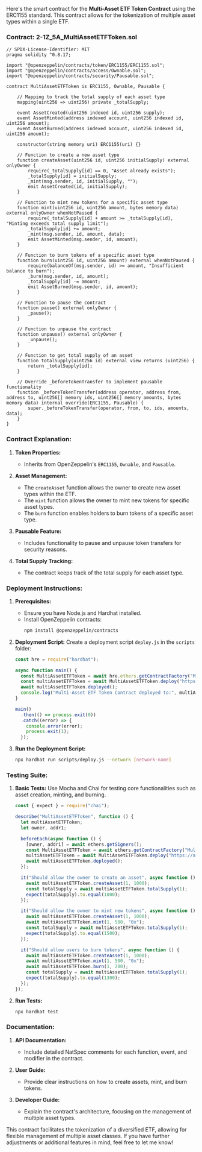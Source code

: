 Here's the smart contract for the **Multi-Asset ETF Token Contract** using the ERC1155 standard. This contract allows for the tokenization of multiple asset types within a single ETF.

### Contract: 2-1Z_5A_MultiAssetETFToken.sol

```solidity
// SPDX-License-Identifier: MIT
pragma solidity ^0.8.17;

import "@openzeppelin/contracts/token/ERC1155/ERC1155.sol";
import "@openzeppelin/contracts/access/Ownable.sol";
import "@openzeppelin/contracts/security/Pausable.sol";

contract MultiAssetETFToken is ERC1155, Ownable, Pausable {
    
    // Mapping to track the total supply of each asset type
    mapping(uint256 => uint256) private _totalSupply;

    event AssetCreated(uint256 indexed id, uint256 supply);
    event AssetMinted(address indexed account, uint256 indexed id, uint256 amount);
    event AssetBurned(address indexed account, uint256 indexed id, uint256 amount);
    
    constructor(string memory uri) ERC1155(uri) {}

    // Function to create a new asset type
    function createAsset(uint256 id, uint256 initialSupply) external onlyOwner {
        require(_totalSupply[id] == 0, "Asset already exists");
        _totalSupply[id] = initialSupply;
        _mint(msg.sender, id, initialSupply, "");
        emit AssetCreated(id, initialSupply);
    }

    // Function to mint new tokens for a specific asset type
    function mint(uint256 id, uint256 amount, bytes memory data) external onlyOwner whenNotPaused {
        require(_totalSupply[id] + amount >= _totalSupply[id], "Minting exceeds total supply limit");
        _totalSupply[id] += amount;
        _mint(msg.sender, id, amount, data);
        emit AssetMinted(msg.sender, id, amount);
    }

    // Function to burn tokens of a specific asset type
    function burn(uint256 id, uint256 amount) external whenNotPaused {
        require(balanceOf(msg.sender, id) >= amount, "Insufficient balance to burn");
        _burn(msg.sender, id, amount);
        _totalSupply[id] -= amount;
        emit AssetBurned(msg.sender, id, amount);
    }

    // Function to pause the contract
    function pause() external onlyOwner {
        _pause();
    }

    // Function to unpause the contract
    function unpause() external onlyOwner {
        _unpause();
    }

    // Function to get total supply of an asset
    function totalSupply(uint256 id) external view returns (uint256) {
        return _totalSupply[id];
    }

    // Override _beforeTokenTransfer to implement pausable functionality
    function _beforeTokenTransfer(address operator, address from, address to, uint256[] memory ids, uint256[] memory amounts, bytes memory data) internal override(ERC1155, Pausable) {
        super._beforeTokenTransfer(operator, from, to, ids, amounts, data);
    }
}
```

### Contract Explanation:

1. **Token Properties:**
   - Inherits from OpenZeppelin's `ERC1155`, `Ownable`, and `Pausable`.

2. **Asset Management:**
   - The `createAsset` function allows the owner to create new asset types within the ETF.
   - The `mint` function allows the owner to mint new tokens for specific asset types.
   - The `burn` function enables holders to burn tokens of a specific asset type.

3. **Pausable Feature:**
   - Includes functionality to pause and unpause token transfers for security reasons.

4. **Total Supply Tracking:**
   - The contract keeps track of the total supply for each asset type.

### Deployment Instructions:

1. **Prerequisites:**
   - Ensure you have Node.js and Hardhat installed.
   - Install OpenZeppelin contracts:
     ```bash
     npm install @openzeppelin/contracts
     ```

2. **Deployment Script:**
   Create a deployment script `deploy.js` in the `scripts` folder:

   ```javascript
   const hre = require("hardhat");

   async function main() {
     const MultiAssetETFToken = await hre.ethers.getContractFactory("MultiAssetETFToken");
     const multiAssetETFToken = await MultiAssetETFToken.deploy("https://api.example.com/metadata/{id}");
     await multiAssetETFToken.deployed();
     console.log("Multi-Asset ETF Token Contract deployed to:", multiAssetETFToken.address);
   }

   main()
     .then(() => process.exit(0))
     .catch((error) => {
       console.error(error);
       process.exit(1);
     });
   ```

3. **Run the Deployment Script:**
   ```bash
   npx hardhat run scripts/deploy.js --network [network-name]
   ```

### Testing Suite:

1. **Basic Tests:**
   Use Mocha and Chai for testing core functionalities such as asset creation, minting, and burning.

   ```javascript
   const { expect } = require("chai");

   describe("MultiAssetETFToken", function () {
     let multiAssetETFToken;
     let owner, addr1;

     beforeEach(async function () {
       [owner, addr1] = await ethers.getSigners();
       const MultiAssetETFToken = await ethers.getContractFactory("MultiAssetETFToken");
       multiAssetETFToken = await MultiAssetETFToken.deploy("https://api.example.com/metadata/{id}");
       await multiAssetETFToken.deployed();
     });

     it("Should allow the owner to create an asset", async function () {
       await multiAssetETFToken.createAsset(1, 1000);
       const totalSupply = await multiAssetETFToken.totalSupply(1);
       expect(totalSupply).to.equal(1000);
     });

     it("Should allow the owner to mint new tokens", async function () {
       await multiAssetETFToken.createAsset(1, 1000);
       await multiAssetETFToken.mint(1, 500, "0x");
       const totalSupply = await multiAssetETFToken.totalSupply(1);
       expect(totalSupply).to.equal(1500);
     });

     it("Should allow users to burn tokens", async function () {
       await multiAssetETFToken.createAsset(1, 1000);
       await multiAssetETFToken.mint(1, 500, "0x");
       await multiAssetETFToken.burn(1, 200);
       const totalSupply = await multiAssetETFToken.totalSupply(1);
       expect(totalSupply).to.equal(1300);
     });
   });
   ```

2. **Run Tests:**
   ```bash
   npx hardhat test
   ```

### Documentation:

1. **API Documentation:**
   - Include detailed NatSpec comments for each function, event, and modifier in the contract.

2. **User Guide:**
   - Provide clear instructions on how to create assets, mint, and burn tokens.

3. **Developer Guide:**
   - Explain the contract's architecture, focusing on the management of multiple asset types.

This contract facilitates the tokenization of a diversified ETF, allowing for flexible management of multiple asset classes. If you have further adjustments or additional features in mind, feel free to let me know!
